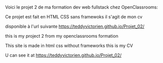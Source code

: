 Voici le projet 2 de ma formation dev web fullstack chez OpenClassrooms:

Ce projet est fait en HTML CSS sans framewoks 
il s'agit de mon cv 

disponible à l'url suivante https://teddyvictorien.github.io/Projet_02/




this is my project 2 from my openclassrooms formation 

This site is made in html css without frameworks 
this is my CV

U can see it at https://teddyvictorien.github.io/Projet_02/
